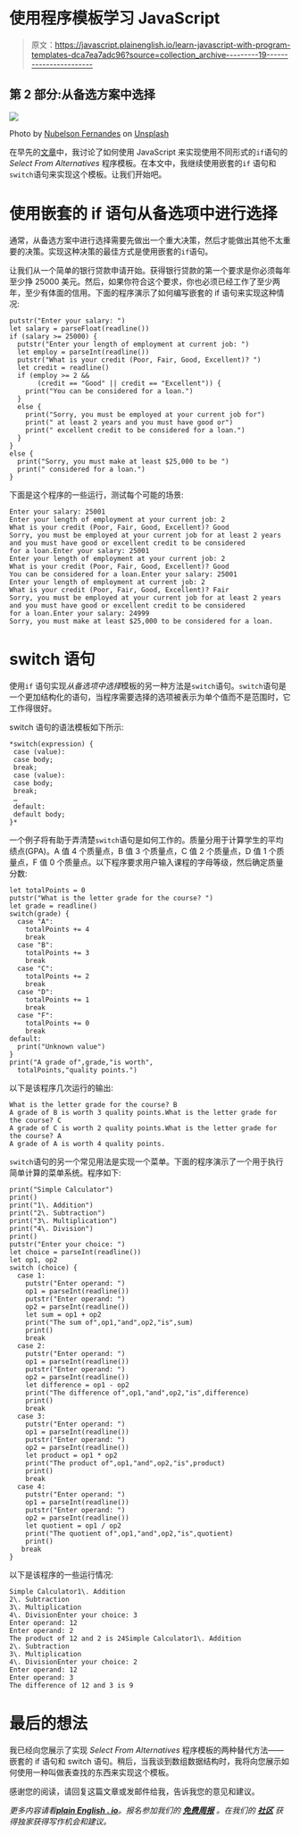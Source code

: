 # 使用程序模板学习 JavaScript

> 原文：<https://javascript.plainenglish.io/learn-javascript-with-program-templates-dca7ea7adc96?source=collection_archive---------19----------------------->

## 第 2 部分:从备选方案中选择

![](img/d92d1a70b532299c717d8358d24332ce.png)

Photo by [Nubelson Fernandes](https://unsplash.com/@nublson?utm_source=medium&utm_medium=referral) on [Unsplash](https://unsplash.com?utm_source=medium&utm_medium=referral)

在早先的[文章](/learn-javascript-with-program-templates-select-from-alternatives-d4f9270f3fac)中，我讨论了如何使用 JavaScript 来实现使用不同形式的`if`语句的 *Select From Alternatives* 程序模板。在本文中，我继续使用嵌套的`if` 语句和`switch`语句来实现这个模板。让我们开始吧。

# 使用嵌套的 if 语句从备选项中进行选择

通常，从备选方案中进行选择需要先做出一个重大决策，然后才能做出其他不太重要的决策。实现这种决策的最佳方式是使用嵌套的`if`语句。

让我们从一个简单的银行贷款申请开始。获得银行贷款的第一个要求是你必须每年至少挣 25000 美元。然后，如果你符合这个要求，你也必须已经工作了至少两年，至少有体面的信用。下面的程序演示了如何编写嵌套的 if 语句来实现这种情况:

```
putstr("Enter your salary: ")
let salary = parseFloat(readline())
if (salary >= 25000) {
  putstr("Enter your length of employment at current job: ")
  let employ = parseInt(readline())
  putstr("What is your credit (Poor, Fair, Good, Excellent)? ")
  let credit = readline()
  if (employ >= 2 &&
       (credit == "Good" || credit == "Excellent")) {
    print("You can be considered for a loan.")
  }
  else {
    print("Sorry, you must be employed at your current job for")
    print(" at least 2 years and you must have good or")
    print(" excellent credit to be considered for a loan.")
  }
}
else {
  print("Sorry, you must make at least $25,000 to be ")
  print(" considered for a loan.")
}
```

下面是这个程序的一些运行，测试每个可能的场景:

```
Enter your salary: 25001
Enter your length of employment at your current job: 2
What is your credit (Poor, Fair, Good, Excellent)? Good
Sorry, you must be employed at your current job for at least 2 years
and you must have good or excellent credit to be considered
for a loan.Enter your salary: 25001
Enter your length of employment at your current job: 2
What is your credit (Poor, Fair, Good, Excellent)? Good
You can be considered for a loan.Enter your salary: 25001
Enter your length of employment at current job: 2
What is your credit (Poor, Fair, Good, Excellent)? Fair
Sorry, you must be employed at your current job for at least 2 years
and you must have good or excellent credit to be considered
for a loan.Enter your salary: 24999
Sorry, you must make at least $25,000 to be considered for a loan.
```

# switch 语句

使用`if` 语句实现*从备选项中选择*模板的另一种方法是`switch`语句。`switch`语句是一个更加结构化的语句，当程序需要选择的选项被表示为单个值而不是范围时，它工作得很好。

switch 语句的语法模板如下所示:

```
*switch(expression) {
 case (value):
 case body;
 break;
 case (value):
 case body;
 break;
 …
 default:
 default body;
}*
```

一个例子将有助于弄清楚`switch`语句是如何工作的。质量分用于计算学生的平均绩点(GPA)。A 值 4 个质量点，B 值 3 个质量点，C 值 2 个质量点，D 值 1 个质量点，F 值 0 个质量点。以下程序要求用户输入课程的字母等级，然后确定质量分数:

```
let totalPoints = 0
putstr("What is the letter grade for the course? ")
let grade = readline()
switch(grade) {
  case "A":
    totalPoints += 4
    break
  case "B":
    totalPoints += 3
    break
  case "C":
    totalPoints += 2
    break
  case "D":
    totalPoints += 1
    break
  case "F":
    totalPoints += 0
    break
default:
  print("Unknown value")
}
print("A grade of",grade,"is worth",
  totalPoints,"quality points.")
```

以下是该程序几次运行的输出:

```
What is the letter grade for the course? B
A grade of B is worth 3 quality points.What is the letter grade for the course? C
A grade of C is worth 2 quality points.What is the letter grade for the course? A
A grade of A is worth 4 quality points.
```

`switch`语句的另一个常见用法是实现一个菜单。下面的程序演示了一个用于执行简单计算的菜单系统。程序如下:

```
print("Simple Calculator")
print()
print("1\. Addition")
print("2\. Subtraction")
print("3\. Multiplication")
print("4\. Division")
print()
putstr("Enter your choice: ")
let choice = parseInt(readline())
let op1, op2
switch (choice) {
  case 1:
    putstr("Enter operand: ")
    op1 = parseInt(readline())
    putstr("Enter operand: ")
    op2 = parseInt(readline())
    let sum = op1 + op2
    print("The sum of",op1,"and",op2,"is",sum)
    print()
    break
  case 2:
    putstr("Enter operand: ")
    op1 = parseInt(readline())
    putstr("Enter operand: ")
    op2 = parseInt(readline())
    let difference = op1 - op2
    print("The difference of",op1,"and",op2,"is",difference)
    print()
    break
  case 3:
    putstr("Enter operand: ")
    op1 = parseInt(readline())
    putstr("Enter operand: ")
    op2 = parseInt(readline())
    let product = op1 * op2
    print("The product of",op1,"and",op2,"is",product)
    print()
    break
  case 4:
    putstr("Enter operand: ")
    op1 = parseInt(readline())
    putstr("Enter operand: ")
    op2 = parseInt(readline())
    let quotient = op1 / op2
    print("The quotient of",op1,"and",op2,"is",quotient)
    print()
   break
}
```

以下是该程序的一些运行情况:

```
Simple Calculator1\. Addition
2\. Subtraction
3\. Multiplication
4\. DivisionEnter your choice: 3
Enter operand: 12
Enter operand: 2
The product of 12 and 2 is 24Simple Calculator1\. Addition
2\. Subtraction
3\. Multiplication
4\. DivisionEnter your choice: 2
Enter operand: 12
Enter operand: 3
The difference of 12 and 3 is 9
```

# 最后的想法

我已经向您展示了实现 *Select From Alternatives* 程序模板的两种替代方法——嵌套的 if 语句和 switch 语句。稍后，当我谈到数组数据结构时，我将向您展示如何使用一种叫做表查找的东西来实现这个模板。

感谢您的阅读，请回复这篇文章或发邮件给我，告诉我您的意见和建议。

*更多内容请看*[***plain English . io***](http://plainenglish.io/)*。报名参加我们的* [***免费周报***](http://newsletter.plainenglish.io/) *。在我们的* [***社区***](https://discord.gg/GtDtUAvyhW) *获得独家获得写作机会和建议。*